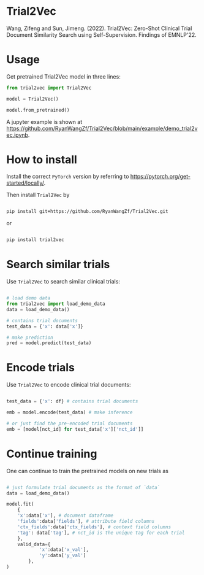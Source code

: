 # Trial2Vec
Wang, Zifeng and Sun, Jimeng. (2022). Trial2Vec: Zero-Shot Clinical Trial Document Similarity Search using Self-Supervision. Findings of EMNLP'22.

# Usage
Get pretrained Trial2Vec model in three lines:

```python
from trial2vec import Trial2Vec

model = Trial2Vec()

model.from_pretrained()
```

A jupyter example is shown at https://github.com/RyanWangZf/Trial2Vec/blob/main/example/demo_trial2vec.ipynb.

# How to install
Install the correct `PyTorch` version by referring to https://pytorch.org/get-started/locally/.

Then install `Trial2Vec` by

```bash

pip install git+https://github.com/RyanWangZf/Trial2Vec.git

```

or
```bash

pip install trial2vec

```

# Search similar trials
Use `Trial2Vec` to search similar clinical trials:

```python

# load demo data
from trial2vec import load_demo_data
data = load_demo_data()

# contains trial documents
test_data = {'x': data['x']} 

# make prediction
pred = model.predict(test_data)
```

# Encode trials

Use `Trial2Vec` to encode clinical trial documents:

```python

test_data = {'x': df} # contains trial documents

emb = model.encode(test_data) # make inference

# or just find the pre-encoded trial documents
emb = [model[nct_id] for test_data['x']['nct_id']]
```

# Continue training

One can continue to train the pretrained models on new trials as

```python

# just formulate trial documents as the format of `data`
data = load_demo_data()

model.fit(
    {
    'x':data['x'], # document dataframe
    'fields':data['fields'], # attribute field columns
    'ctx_fields':data['ctx_fields'], # context field columns
    'tag': data['tag'], # nct_id is the unique tag for each trial
    },
    valid_data={
            'x':data['x_val'],
            'y':data['y_val']
        },
)

```


